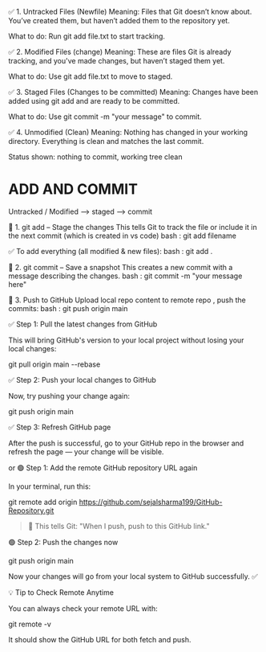 ✅ 1. Untracked Files (Newfile)
Meaning: Files that Git doesn’t know about. You’ve created them, but haven’t added them to the repository yet.

What to do: Run git add file.txt to start tracking.

✅ 2. Modified Files (change)
Meaning: These are files Git is already tracking, and you've made changes, but haven’t staged them yet.

What to do: Use git add file.txt to move to staged.

✅ 3. Staged Files (Changes to be committed)
Meaning: Changes have been added using git add and are ready to be committed.

What to do: Use git commit -m "your message" to commit.

✅ 4. Unmodified (Clean)
Meaning: Nothing has changed in your working directory. Everything is clean and matches the last commit.

Status shown: nothing to commit, working tree clean


# ADD AND COMMIT 
Untracked / Modified --> staged --> commit

🔹 1. git add – Stage the changes
This tells Git to track the file or include it in the next commit (which is created in vs code)
bash : git add filename

✅ To add everything (all modified & new files):
bash : git add .

🔹 2. git commit – Save a snapshot
This creates a new commit with a message describing the changes.
bash : git commit -m "your message here"

🔹 3. Push to GitHub
Upload local repo content to remote repo , push the commits:
bash : git push origin main

✅ Step 1: Pull the latest changes from GitHub

This will bring GitHub's version to your local project without losing your local changes:

git pull origin main --rebase

✅ Step 2: Push your local changes to GitHub

Now, try pushing your change again:

git push origin main

✅ Step 3: Refresh GitHub page

After the push is successful, go to your GitHub repo in the browser and refresh the page — your change will be visible.


or 
🟢 Step 1: Add the remote GitHub repository URL again

In your terminal, run this:

git remote add origin https://github.com/sejalsharma199/GitHub-Repository.git

> 🔁 This tells Git: "When I push, push to this GitHub link."

🟢 Step 2: Push the changes now

git push origin main

Now your changes will go from your local system to GitHub successfully. ✅

💡 Tip to Check Remote Anytime

You can always check your remote URL with:

git remote -v

It should show the GitHub URL for both fetch and push.


